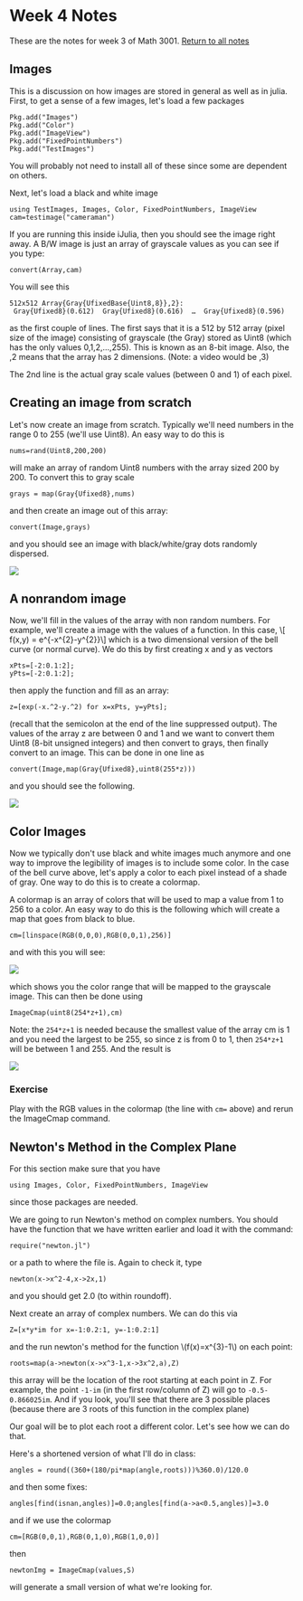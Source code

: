 Week 4 Notes
=============

These are the notes for week 3 of Math 3001. [Return to all notes](../index.html)

Images
------

This is a discussion on how images are stored in general as well as in julia.  First, to get a sense of a few images, let's load a few packages

```
Pkg.add("Images")
Pkg.add("Color")
Pkg.add("ImageView")
Pkg.add("FixedPointNumbers")
Pkg.add("TestImages")
```

You will probably not need to install all of these since some are dependent on others. 

Next, let's load a black and white image

```
using TestImages, Images, Color, FixedPointNumbers, ImageView
cam=testimage("cameraman")
```

If you are running this inside iJulia, then you should see the image right away.  A B/W image is just an array of grayscale values as you can see if you type:

```
convert(Array,cam)
```
You will see this
```
512x512 Array{Gray{UfixedBase{Uint8,8}},2}:
 Gray{Ufixed8}(0.612)  Gray{Ufixed8}(0.616)  …  Gray{Ufixed8}(0.596)
```

as the first couple of lines.  The first says that it is a 512 by 512 array (pixel size of the image) consisting of grayscale (the Gray) stored as Uint8  (which has the only values 0,1,2,...,255).  This is known as an 8-bit image.  Also, the ,2 means that the array has 2 dimensions.  (Note: a video would be ,3)

The 2nd line is the actual gray scale values (between 0 and 1) of each pixel.  

Creating an image from scratch
------


Let's now create an image from scratch.  Typically we'll need numbers in the range 0 to 255 (we'll use Uint8).  An easy way to do this is
```
nums=rand(Uint8,200,200)
```

will make an array of random Uint8 numbers with the array sized 200 by 200.  To convert this to gray scale 
```
grays = map(Gray{Ufixed8},nums)
```

and then create an image out of this array:
```
convert(Image,grays)
```

and you should see an image with black/white/gray dots randomly dispersed. 

<img src="random.png"></img>


A nonrandom image
-------

Now, we'll fill in the values of the array with non random numbers. For example, we'll create a image with the values of a function.  In this case,
\\[ f(x,y) = e^{-x^{2}-y^{2}}\\]
which is a two dimensional version of the bell curve (or normal curve).  We do this by first creating x and y as vectors
```
xPts=[-2:0.1:2];
yPts=[-2:0.1:2];
```
then apply the function and fill as an array:

```
z=[exp(-x.^2-y.^2) for x=xPts, y=yPts];
```

(recall that the semicolon at the end of the line suppressed output).  The values of the array z are between 0 and 1 and we want to convert them Uint8 (8-bit unsigned integers) and then convert to grays, then finally convert to an image. This can be done in one line as
```
convert(Image,map(Gray{Ufixed8},uint8(255*z)))
```

and you should see the following.  

<img src="bell.png"></img>


Color Images
-----

Now we typically don't use black and white images much anymore and one way to improve the legibility of images is to include some color. In the case of the bell curve above, let's apply a color to each pixel instead of a shade of gray.  One way to do this is to create a colormap.  

A colormap is an array of colors that will be used to map a value from 1 to 256 to a color.  An easy way to do this is the following which will create a map that goes from black to blue. 

```
cm=[linspace(RGB(0,0,0),RGB(0,0,1),256)]
```

and with this you will see:

<img src="cmap.png"></img>

which shows you the color range that will be mapped to the grayscale image.  This can then be done using
```
ImageCmap(uint8(254*z+1),cm)
```

Note:  the `254*z+1` is needed because the smallest value of the array cm is 1 and you need the largest to be 255, so since z is from 0 to 1, then `254*z+1` will be between 1 and 255.  And the result is


<img src="bluebell.png"></img>


### Exercise

Play with the RGB values in the colormap (the line with `cm=` above) and rerun the ImageCmap command. 

Newton's Method in the Complex Plane
------

For this section make sure that you have 
```
using Images, Color, FixedPointNumbers, ImageView
```

since those packages are needed.  

We are going to run Newton's method on complex numbers.  You should have the function that we have written earlier and load it with the command:
```
require("newton.jl")
```

or a path to where the file is.  Again to check it, type
```
newton(x->x^2-4,x->2x,1)
```

and you should get 2.0 (to within roundoff). 

Next create an array of complex numbers.  We can do this via

```
Z=[x*y*im for x=-1:0.2:1, y=-1:0.2:1]
```

and the run newton's method for the function \\(f(x)=x^{3}-1\\) on each point:
```
roots=map(a->newton(x->x^3-1,x->3x^2,a),Z)
```

this array will be the location of the root starting at each point in Z.  For example, the point `-1-im` (in the first row/column of Z) will go to `-0.5-0.866025im`.  And if you look, you'll see that there are 3 possible places (because there are 3 roots of this function in the complex plane)

Our goal will be to plot each root a different color.  Let's see how we can do that. 


Here's a shortened version of what I'll do in class:
```
angles = round((360+(180/pi*map(angle,roots)))%360.0)/120.0
```

and then some fixes:
```
angles[find(isnan,angles)]=0.0;angles[find(a->a<0.5,angles)]=3.0
```

and if we use the colormap
```
cm=[RGB(0,0,1),RGB(0,1,0),RGB(1,0,0)]
```

then 
```
newtonImg = ImageCmap(values,S)
```

will generate a small version of what we're looking for.  




